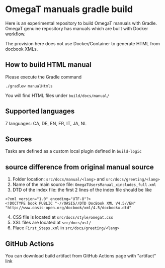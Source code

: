 # OmegaT manuals gradle build

Here is an experimental repository to build OmegaT manuals with Gradle.
OmegaT genuine repository has manuals which are built with Docker workflow.

The provision here does not use Docker/Container to generate HTML from docbook XMLs.

## How to build HTML manual

Please execute the Gradle command

```shell
./gradlew manualHtmls
```

You will find HTML files under `build/docs/manual/`

## Supported languages

7 languages: CA, DE, EN, FR, IT, JA, NL

## Sources

Tasks are defined as a custom local plugin defined in `build-logic`

## source difference from original manual source

1. Folder location: `src/docs/manual/<lang>` and `src/docs/greeting/<lang>`
2. Name of the main source file: `OmegaTUsersManual_xincludes_full.xml`
3. DTD of the index file: the first 2 lines of the index file should be like
```text
<?xml version="1.0" encoding="UTF-8"?>
<!DOCTYPE book PUBLIC "-//OASIS//DTD DocBook XML V4.5//EN" "http://www.oasis-open.org/docbook/xml/4.5/docbookx.dtd"
```
4. CSS file is located at `src/docs/style/omegat.css`
5. XSL files are located at `src/docs/xsl/`
6. Place `First_Steps.xml` in `src/docs/greeting/<lang>`

## GitHub Actions

You can download build artifact from GitHub Actions page with "artifact" link
